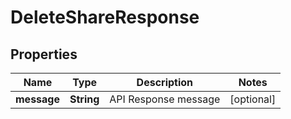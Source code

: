 

# DeleteShareResponse


## Properties

| Name | Type | Description | Notes |
|------------ | ------------- | ------------- | -------------|
|**message** | **String** | API Response message |  [optional] |



